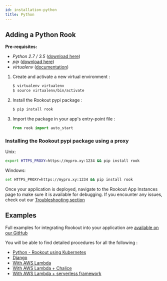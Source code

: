 ```yaml
---
id: installation-python
title: Python
---
```


## Adding a Python Rook

__Pre-requisites:__  
- *Python 2.7 / 3.5* ([download here](https://www.python.org/downloads/))
- *pip* ([download here](https://pip.pypa.io/en/stable/installing/))
- *virtualenv* ([documentation](https://virtualenv.pypa.io/en/stable/installation/))

1. Create and activate a new virtual environment :
    ```bash
    $ virtualenv virtualenv
    $ source virtualenv/bin/activate
    ```

1. Install the Rookout pypi package :  
    ```bash
    $ pip install rook
    ```

1. Import the package in your app's entry-point file :  
    ```python
    from rook import auto_start
    ```
    
### Installing the Rookout pypi package using a proxy
Unix:
```bash
export HTTPS_PROXY=https://mypro.xy:1234 && pip install rook
```
Windows:
```bash
set HTTPS_PROXY=https://mypro.xy:1234 && pip install rook
```

Once your application is deployed, navigate to the Rookout App Instances page to make sure it is available for debugging.
If you encounter any issues, check out our [Troubleshooting section](troubleshooting-rooks.md)

## Examples

Full examples for integrating Rookout into your application are [available on our GitHub](https://github.com/Rookout/deployment-examples)

You will be able to find detailed procedures for all the following :

- [Python - Rookout using Kubernetes](https://github.com/Rookout/deployment-examples/tree/master/python-kubernetes)
- [Django](https://github.com/Rookout/deployment-examples/tree/master/python-django)
- [With AWS Lambda](https://github.com/Rookout/deployment-examples/tree/master/python-aws-lambda)
- [With AWS Lambda + Chalice](https://github.com/Rookout/deployment-examples/tree/master/python-aws-chalice)
- [With AWS Lambda + serverless framework ](https://github.com/Rookout/deployment-examples/tree/master/python-aws-serverlessframework)